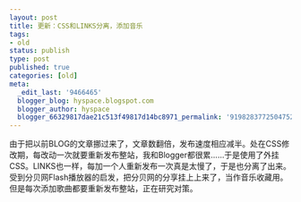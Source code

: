 ```yaml
---
layout: post
title: 更新：CSS和LINKS分离，添加音乐
tags:
- old
status: publish
type: post
published: true
categories: [old]
meta:
  _edit_last: '9466465'
  blogger_blog: hyspace.blogspot.com
  blogger_author: hyspace
  blogger_66329817dae21c513f49817d14bc8971_permalink: '9198283772504752123'
---
```

由于把以前BLOG的文章挪过来了，文章数翻倍，发布速度相应减半。处在CSS修改期，每改动一次就要重新发布整站，我和Blogger都很累……于是使用了外挂CSS。LINKS也一样，每加一个人重新发布一次真是太慢了，于是也分离了出来。受到分贝网Flash播放器的启发，把分贝网的分享挂上上来了，当作音乐收藏用。但是每次添加歌曲都要重新发布整站，正在研究对策。
